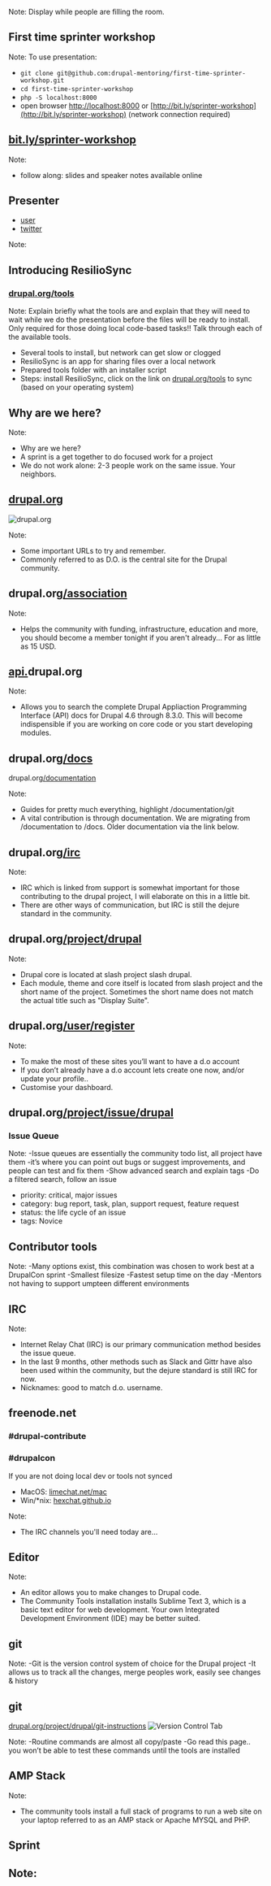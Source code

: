 <!-- .slide: data-background="images/baltimore-splash.jpg" data-state="show-header" data-header="Start syncing: drupal.org/tools" -->
<!-- .element: class="drupalcon-logo" -->

Note:
Display while people are filling the room.



<!-- .slide: data-background="images/amsterdam-sprint-room.jpg" data-state="show-header" data-header="Photo CC-BY Boris Baldinger https://flic.kr/p/pq711h" -->
## First time sprinter workshop
<!-- .element: class="heading invert" -->

Note:
To use presentation:
- `git clone git@github.com:drupal-mentoring/first-time-sprinter-workshop.git`
- `cd first-time-sprinter-workshop`
- `php -S localhost:8000`
- open browser [http://localhost:8000](http://localhost:8000) or [http://bit.ly/sprinter-workshop](http://bit.ly/sprinter-workshop) (network connection required)




## [bit.ly/sprinter-workshop](http://bit.ly/sprinter-workshop)

Note:
- follow along: slides and speaker notes available online



## Presenter

* <a href="https://www.drupal.org/u/user"><i class="fa fa-drupal"></i> user</a>
* <a href="https://twitter.com/twitter"><i class="fa fa-twitter"></i> twitter</a>

Note:



## Introducing ResilioSync
<!-- .element: class="heading" -->
### [drupal.org/tools](https://www.drupal.org/tools)
Note:
Explain briefly what the tools are and explain that they will need to wait while we do the presentation before the files will be ready to install. Only required for those doing local code-based tasks!! Talk through each of the available tools.
- Several tools to install, but network can get slow or clogged
- ResilioSync is an app for sharing files over a local network
- Prepared tools folder with an installer script
- Steps: install ResilioSync, click on the link on [drupal.org/tools](https://www.drupal.org/tools) to sync (based on your operating system)



<!-- .slide: data-background="images/amsterdam-sprint.jpg" data-state="show-header" data-header="Photo CC-BY Boris Baldinger https://flic.kr/p/paCQbD" -->
## Why are we here?
<!-- .element: class="heading invert" -->

Note:
- Why are we here?
- A sprint is a get together to do focused work for a project
- We do not work alone: 2-3 people work on the same issue. Your neighbors.



## <a href="https://www.drupal.org" target="_blank"><i class="fa fa-drupal"></i> drupal.org</a>
![drupal.org](images/websites-do.png)

Note:
- Some important URLs to try and remember.
- Commonly referred to as D.O. is the central site for the Drupal community.



## <i class="fa fa-drupal"></i> drupal.org<a href="https://www.drupal.org/association" target="_blank">/association</a>

Note:
- Helps the community with funding, infrastructure, education and more, you should become a member tonight if you aren't already... For as little as 15 USD.



## <i class="fa fa-code"></i><a href="https://api.drupal.org" target="_blank"> api.</a>drupal.org

Note:
- Allows you to search the complete Drupal Appliaction Programming Interface (API) docs for Drupal 4.6 through 8.3.0. This will become indispensible if you are working on core code or you start developing modules.



## <i class="fa fa-book"></i> drupal.org<a href="https://www.drupal.org/docs" target="_blank">/docs</a>
<i class="fa fa-question-circle"></i> drupal.org<a href="https://www.drupal.org/documentation" target="_blank">/documentation</a>

Note:
- Guides for pretty much everything, highlight /documentation/git
- A vital contribution is through documentation. We are migrating from /documentation to /docs. Older documentation via the link below.



## <i class="fa fa-comments-o"></i> drupal.org<a href="https://www.drupal.org/irc" target="_blank">/irc</a>

Note:
- IRC which is linked from support is somewhat important for those contributing to the drupal project, I will elaborate on this in a little bit.
- There are other ways of communication, but IRC is still the dejure standard in the community.



## <i class="fa fa-code-fork"></i> drupal.org<a href="https://www.drupal.org/project/drupal" target="_blank">/project/drupal</a>

Note:
- Drupal core is located at slash project slash drupal.
- Each module, theme and core itself is located from slash project and the short name of the project. Sometimes the short name does not match the actual title such as "Display Suite".



## <i class="fa fa-user"></i> drupal.org<a href="https://www.drupal.org/user/register" target="_blank">/user/register</a>

Note:
- To make the most of these sites you’ll want to have a d.o account
- If you don’t already have a d.o account lets create one now, and/or update your profile..
- Customise your dashboard.



## <i class="fa fa-bug"></i> drupal.org<a href="https://drupal.org/project/issues/drupal">/project/issue/drupal</a>

### Issue Queue

Note:
-Issue queues are essentially the community todo list, all project have them
-it’s where you can point out bugs or suggest improvements, and people can test and fix them
-Show advanced search and explain tags
-Do a filtered search, follow an issue
- priority: critical, major issues
- category: bug report, task, plan, support request, feature request
- status: the life cycle of an issue
- tags: Novice



## <i class="fa fa-wrench"></i> Contributor tools

Note:
-Many options exist, this combination was chosen to work best at a DrupalCon sprint
-Smallest filesize
-Fastest setup time on the day
-Mentors not having to support umpteen different environments



<!-- .slide: data-background="images/amsterdam-webchick.jpg" data-state="show-header" data-header="Photo CC-BY Boris Baldinger https://flic.kr/p/paCRg4" -->
## IRC
<!-- .element: class="heading" -->

Note:
- Internet Relay Chat (IRC) is our primary communication method besides the issue queue.
- In the last 9 months, other methods such as Slack and Gittr have also been used within the community, but the dejure standard is still IRC for now.
- Nicknames: good to match d.o. username.



## freenode.net
### #drupal-contribute
### #drupalcon

If you are not doing local dev or tools not synced

* MacOS: <a href="https://limechat.net/mac" target="_blank" title="MacOS: LimeChat">limechat.net/mac</a>
* Win/*nix: <a href="https://hexchat.github.io" target="_blank" title="Windows or Unix: Hexchat">hexchat.github.io</a>

Note:
- The IRC channels you'll need today are...



<!-- .slide: data-background="images/nola-editor.jpg" data-state="show-header" data-header="Photo CC-BY-SA 2.0 Michael Cannon https://flic.kr/p/GZs16Q" -->
## Editor
<!-- .element: class="heading" -->

Note:
- An editor allows you to make changes to Drupal code.
- The Community Tools installation installs Sublime Text 3, which is a basic text editor for web development. Your own Integrated Development Environment (IDE) may be better suited.



<!-- .slide: data-background="images/cottser-livecommit.jpg" data-state="show-header" data-header="Photo CC-BY-SA 2.0 Michael Cannon https://flic.kr/p/GZs3LQ" -->
## git
<!-- .element: class="heading" -->


Note:
-Git is the version control system of choice for the Drupal project
-It allows us to track all the changes, merge peoples work, easily see changes & history



## git <!-- .element: style="margin-top: 8rem;" -->
<a href="https://www.drupal.org/project/drupal/git-instructions" target="_blank">drupal.org/project/drupal/git-instructions</a>
![Version Control Tab](images/git-commands.png)

Note:
-Routine commands are almost all copy/paste
-Go read this page.. you won’t be able to test these commands until the tools are installed



<!-- .slide: data-background="images/amp-stack.jpg" -->
## AMP Stack
<!-- .element: class="heading" -->

Note:
- The community tools install a full stack of programs to run a web site on your laptop referred to as an AMP stack or Apache MYSQL and PHP.



<!-- .slide: data-background="images/dublin-ftsw.jpg" data-state="show-header" data-header="Photo CC-BY-SA 2.0 Michael Cannon https://flic.kr/p/MLAdCt" -->
## Sprint
<!-- .element: class="heading invert" -->

Note:
-

